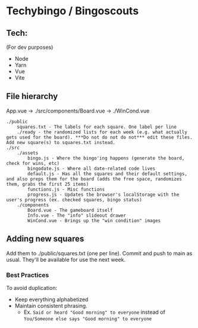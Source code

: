 # Techybingo / Bingoscouts

## Tech:
(For dev purposes)
- Node
- Yarn
- Vue
- Vite

## File hierarchy
App.vue -> ./src/components/Board.vue -> ./WinCond.vue

```
./public
	squares.txt - The labels for each square. One label per line
	./ready - the randomized lists for each week (e.g. what actually gets used for the board). ***Do not do not do not*** edit these files. Add new square(s) to squares.txt instead.
./src
	./assets
		bingo.js - Where the bingo'ing happens (generate the board, check for wins, etc)
		bingodate.js - Where all date-related code lives
		default.js - Has all the squares and their default settings, and also preps them for the board (adds the free space, randomizes them, grabs the first 25 items)
		functions.js - Misc functions
		progress.js - Updates the browser's localStorage with the user's progress (ex. checked squares, bingo status)
	./components
		Board.vue - The gameboard itself
		Info.vue - The "info" slideout drawer
		WinCond.vue - Brings up the "win condition" images
```

## Adding new squares

Add them to ./public/squares.txt (one per line). Commit and push to main as usual. They'll be available for use the next week.

### Best Practices

To avoid duplication:

- Keep everything alphabetized
- Maintain consistent phrasing.
	- Ex. `Said or heard "Good morning" to everyone` instead of `You/Someone else says "Good morning" to everyone`
